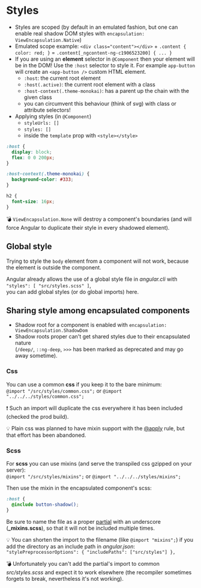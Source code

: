 # Styles

- Styles are scoped (by default in an emulated fashion, but one can enable real shadow DOM styles with `encapsulation: ViewEncapsulation.Native`)
- Emulated scope example: `<div class="content"></div>` + `.content { color: red; }` = `.content[_ngcontent-ng-c1906523200] { ... }`
- If you are using an **element** selector in `@Component` then your element will be in the DOM! Use the `:host` selector to style it.
  For example `app-button` will create an `<app-button />` custom HTML element.
  - `:host`: the current root element
  - `:host(.active)`: the current root element with a class
  - `:host-context(.theme-monokai)`: has a parent up the chain with the given class
  - you can circumvent this behaviour (think of svg) with class or attribute selectors!
- Applying styles (in `@Component`)
  - `styleUrls: []`
  - `styles: []`
  - inside the `template` prop with `<style></style>`

```scss
:host {
  display: block;
  flex: 0 0 200px;
}

:host-context(.theme-monokai) {
  background-color: #333;
}

h2 {
  font-size: 16px;
}
```

:bomb: `ViewEncapsulation.None` will destroy a component's boundaries (and will force Angular to duplicate their style in every shadowed element).

## Global style

Trying to style the `body` element from a component will not work, because the element is outside the component.

Angular already allows the use of a global style file in _angular.cli_ with `"styles": [ "src/styles.scss" ]`,  
you can add global styles (or do global imports) here.

## Sharing style among encapsulated components

- Shadow root for a component is enabled with `encapsulation: ViewEncapsulation.ShadowDom`
- Shadow roots proper can't get shared styles due to their encapsulated nature  
  (`/deep/`, `::ng-deep`, `>>>` has been marked as deprecated and may go away sometime).

### Css

You can use a common **css** if you keep it to the bare minimum:  
`@import "/src/styles/common.css";` or `@import "../../../styles/common.css";`

:exclamation: Such an import will duplicate the css everywhere it has been included (checked the prod build).

:bulb: Plain css was planned to have mixin support with the [@apply](https://tabatkins.github.io/specs/css-apply-rule/) rule, but that effort has been abandoned.

### Scss

For **scss** you can use mixins (and serve the transpiled css gzipped on your server):  
`@import "/src/styles/mixins";` or `@import "../../../styles/mixins";`

Then use the mixin in the encapsulated component's scss:

```scss
:host {
  @include button-shadow();
}
```

Be sure to name the file as a proper [partial](https://stackoverflow.com/a/34890015)
with an underscore (**\_mixins.scss**), so that it will not be included multiple times.

:bulb: You can shorten the import to the filename (like `@import "mixins";`) if you add
the directory as an include path in _angular.json_:  
`"stylePreprocessorOptions": { "includePaths": ["src/styles"] },`

:bomb: Unfortunately you can't add the partial's import to common _src/styles.scss_ and expect it to work elsewhere
(the recompiler sometimes forgets to break, nevertheless it's not working).
